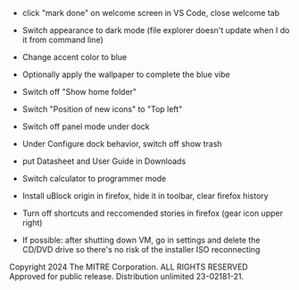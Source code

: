 - click "mark done" on welcome screen in VS Code, close welcome tab

- Switch appearance to dark mode (file explorer doesn't update when I do it from command line)

- Change accent color to blue

- Optionally apply the wallpaper to complete the blue vibe

- Switch off "Show home folder"

- Switch "Position of new icons" to "Top left"

- Switch off panel mode under dock

- Under Configure dock behavior, switch off show trash

- put Datasheet and User Guide in Downloads

- Switch calculator to programmer mode

- Install uBlock origin in firefox, hide it in toolbar, clear firefox history

- Turn off shortcuts and reccomended stories in firefox (gear icon upper right)

- If possible: after shutting down VM, go in settings and delete the CD/DVD drive so there's no risk of the installer ISO reconnecting

Copyright 2024 The MITRE Corporation. ALL RIGHTS RESERVED <br>
Approved for public release. Distribution unlimited 23-02181-21.